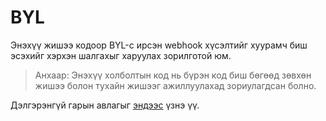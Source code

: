 # BYL 

Энэхүү жишээ кодоор BYL-с ирсэн webhook хүсэлтийг хуурамч биш эсэхийг хэрхэн шалгахыг харуулах зорилготой юм.

> Анхаар: Энэхүү холболтын код нь бүрэн код биш бөгөөд зөвхөн жишээ болон тухайн жишээг ажиллуулахад зориулагдсан болно.

Дэлгэрэнгүй гарын авлагыг [эндээс](https://docs.byl.mn/webhook.html) үзнэ үү.
